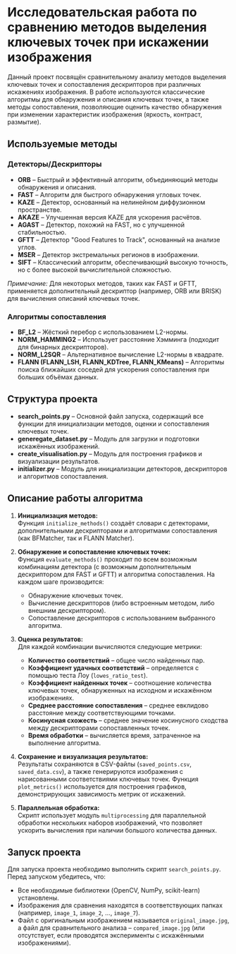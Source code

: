 # Исследовательская работа по сравнению методов выделения ключевых точек при искажении изображения

Данный проект посвящён сравнительному анализу методов выделения ключевых точек и сопоставления дескрипторов при различных искажениях изображения. В работе используются классические алгоритмы для обнаружения и описания ключевых точек, а также методы сопоставления, позволяющие оценить качество обнаружения при изменении характеристик изображения (яркость, контраст, размытие).

## Используемые методы

### Детекторы/Дескрипторы

- **ORB** – Быстрый и эффективный алгоритм, объединяющий методы обнаружения и описания.
- **FAST** – Алгоритм для быстрого обнаружения угловых точек.
- **KAZE** – Детектор, основанный на нелинейном диффузионном пространстве.
- **AKAZE** – Улучшенная версия KAZE для ускорения расчётов.
- **AGAST** – Детектор, похожий на FAST, но с улучшенной стабильностью.
- **GFTT** – Детектор "Good Features to Track", основанный на анализе углов.
- **MSER** – Детектор экстремальных регионов в изображении.
- **SIFT** – Классический алгоритм, обеспечивающий высокую точность, но с более высокой вычислительной сложностью.

*Примечание:* Для некоторых методов, таких как FAST и GFTT, применяется дополнительный дескриптор (например, ORB или BRISK) для вычисления описаний ключевых точек.

### Алгоритмы сопоставления

- **BF_L2** – Жёсткий перебор с использованием L2-нормы.
- **NORM_HAMMING2** – Использует расстояние Хэмминга (подходит для бинарных дескрипторов).
- **NORM_L2SQR** – Альтернативное вычисление L2-нормы в квадрате.
- **FLANN (FLANN_LSH, FLANN_KDTree, FLANN_KMeans)** – Алгоритмы поиска ближайших соседей для ускорения сопоставления при больших объёмах данных.

## Структура проекта

- **search_points.py** – Основной файл запуска, содержащий все функции для инициализации методов, оценки и сопоставления ключевых точек.
- **generegate_dataset.py** – Модуль для загрузки и подготовки искажённых изображений.
- **create_visualisation.py** – Модуль для построения графиков и визуализации результатов.
- **initializer.py** – Модуль для инициализации детекторов, дескрипторов и алгоритмов сопоставления.

## Описание работы алгоритма

1. **Инициализация методов:**  
   Функция `initialize_methods()` создаёт словари с детекторами, дополнительными дескрипторами и алгоритмами сопоставления (как BFMatcher, так и FLANN Matcher).

2. **Обнаружение и сопоставление ключевых точек:**  
   Функция `evaluate_methods()` проходит по всем возможным комбинациям детектора (с возможным дополнительным дескриптором для FAST и GFTT) и алгоритма сопоставления. На каждом шаге производится:
   - Обнаружение ключевых точек.
   - Вычисление дескрипторов (либо встроенным методом, либо внешним дескриптором).
   - Сопоставление дескрипторов с использованием выбранного алгоритма.

3. **Оценка результатов:**  
   Для каждой комбинации вычисляются следующие метрики:
   - **Количество соответствий** – общее число найденных пар.
   - **Коэффициент удачных соответствий** – определяется с помощью теста Лоу (`lowes_ratio_test`).
   - **Коэффициент найденных точек** – соотношение количества ключевых точек, обнаруженных на исходном и искажённом изображениях.
   - **Среднее расстояние сопоставления** – среднее евклидово расстояние между соответствующими точками.
   - **Косинусная схожесть** – среднее значение косинусного сходства между дескрипторами сопоставленных точек.
   - **Время обработки** – вычисляется время, затраченное на выполнение алгоритма.

4. **Сохранение и визуализация результатов:**  
   Результаты сохраняются в CSV-файлы (`saved_points.csv`, `saved_data.csv`), а также генерируются изображения с нарисованными соответствиями ключевых точек. Функция `plot_metrics()` используется для построения графиков, демонстрирующих зависимость метрик от искажений.

5. **Параллельная обработка:**  
   Скрипт использует модуль `multiprocessing` для параллельной обработки нескольких наборов изображений, что позволяет ускорить вычисления при наличии большого количества данных.

## Запуск проекта

Для запуска проекта необходимо выполнить скрипт `search_points.py`. Перед запуском убедитесь, что:
- Все необходимые библиотеки (OpenCV, NumPy, scikit-learn) установлены.
- Изображения для сравнения находятся в соответствующих папках (например, `image_1`, `image_2`, …, `image_7`).
- Файл с оригинальным изображением называется `original_image.jpg`, а файл для сравнительного анализа – `compared_image.jpg` (или отсутствует, если проводятся эксперименты с искажёнными изображениями).

